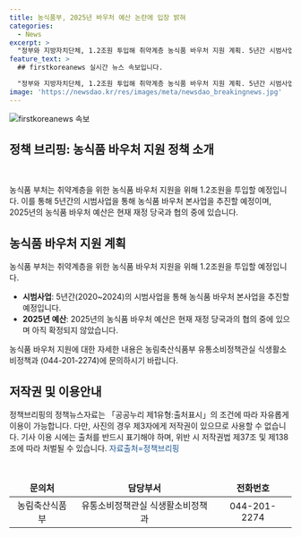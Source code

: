 ```yaml
---
title: 농식품부, 2025년 바우처 예산 논란에 입장 밝혀
categories:
  - News
excerpt: >
  "정부와 지방자치단체, 1.2조원 투입해 취약계층 농식품 바우처 지원 계획. 5년간 시범사업 후 2025년 본사업 추진 예정. 자세한 내용은 농림축산식품부 유통소비정책관실로 문의 바랍니다. <자료출처=정책브리핑 www.korea.kr>"
feature_text: >
  ## firstkoreanews 실시간 뉴스 속보입니다.

  "정부와 지방자치단체, 1.2조원 투입해 취약계층 농식품 바우처 지원 계획. 5년간 시범사업 후 2025년 본사업 추진 예정. 자세한 내용은 농림축산식품부 유통소비정책관실로 문의 바랍니다. <자료출처=정책브리핑 www.korea.kr>"
image: 'https://newsdao.kr/res/images/meta/newsdao_breakingnews.jpg'
---
```


<p><img src="https://newsdao.kr/res/images/meta/newsdao_breakingnews.jpg" alt="firstkoreanews 속보" /></p>

<h2 data-ke-size="size26">정책 브리핑: 농식품 바우처 지원 정책 소개</h2>

<p data-ke-size="size16">&nbsp;</p>

<p>농식품 부처는 취약계층을 위한 농식품 바우처 지원을 위해 1.2조원을 투입할 예정입니다. 이를 통해 5년간의 시범사업을 통해 농식품 바우처 본사업을 추진할 예정이며, 2025년의 농식품 바우처 예산은 현재 재정 당국과 협의 중에 있습니다.</p>

<h2 data-ke-size="size26">농식품 바우처 지원 계획</h2>

<p data-ke-size="size16">농식품 부처는 취약계층을 위한 농식품 바우처 지원을 위해 1.2조원을 투입할 예정입니다.</p>

<ul>
<li><b>시범사업</b>: 5년간(2020~2024)의 시범사업을 통해 농식품 바우처 본사업을 추진할 예정입니다.</li>
<li><b>2025년 예산</b>: 2025년의 농식품 바우처 예산은 현재 재정 당국과의 협의 중에 있으며 아직 확정되지 않았습니다.</li>
</ul>

<p>농식품 바우처 지원에 대한 자세한 내용은 농림축산식품부 유통소비정책관실 식생활소비정책과 (044-201-2274)에 문의하시기 바랍니다.</p>

<h2 data-ke-size="size26">저작권 및 이용안내</h2>

<p data-ke-size="size16">정책브리핑의 정책뉴스자료는 「공공누리 제1유형:출처표시」의 조건에 따라 자유롭게 이용이 가능합니다. 다만, 사진의 경우 제3자에게 저작권이 있으므로 사용할 수 없습니다. 기사 이용 시에는 출처를 반드시 표기해야 하며, 위반 시 저작권법 제37조 및 제138조에 따라 처벌될 수 있습니다. <span style="color: #1a5490;">자료출처=정책브리핑</span></p>

<p data-ke-size="size16">&nbsp;</p>

<table>
<thead>
<tr>
<td style="text-align: center; height: 17px;"><b>문의처</b></td>
<td style="text-align: center; height: 17px;"><b>담당부서</b></td>
<td style="text-align: center; height: 17px;"><b>전화번호</b></td>
</tr>
</thead>
<tbody>
<tr>
<td style="text-align: center; height: 17px;">농림축산식품부</td>
<td style="text-align: center; height: 17px;">유통소비정책관실 식생활소비정책과</td>
<td style="text-align: center; height: 17px;">044-201-2274</td>
</tr>
</tbody>
</table>

